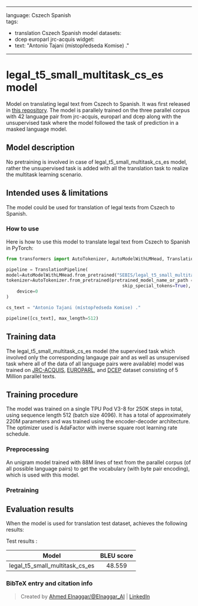 
---
language: Cszech Spanish  
tags:
- translation Cszech Spanish  model
datasets:
- dcep europarl jrc-acquis
widget:
- text: "Antonio Tajani (místopředseda Komise) ."

---

# legal_t5_small_multitask_cs_es model

Model on translating legal text from Cszech to Spanish. It was first released in
[this repository](https://github.com/agemagician/LegalTrans). The model is parallely trained on the three parallel corpus with 42 language pair
from jrc-acquis, europarl and dcep along with the unsupervised task where the model followed the task of prediction in a masked language model.


## Model description

No pretraining is involved in case of legal_t5_small_multitask_cs_es model, rather the unsupervised task is added with all the translation task
to realize the multitask learning scenario.

## Intended uses & limitations

The model could be used for translation of legal texts from Cszech to Spanish.

### How to use

Here is how to use this model to translate legal text from Cszech to Spanish in PyTorch:

```python
from transformers import AutoTokenizer, AutoModelWithLMHead, TranslationPipeline

pipeline = TranslationPipeline(
model=AutoModelWithLMHead.from_pretrained("SEBIS/legal_t5_small_multitask_cs_es"),
tokenizer=AutoTokenizer.from_pretrained(pretrained_model_name_or_path = "SEBIS/legal_t5_small_multitask_cs_es", do_lower_case=False, 
                                            skip_special_tokens=True),
    device=0
)

cs_text = "Antonio Tajani (místopředseda Komise) ."

pipeline([cs_text], max_length=512)
```

## Training data

The legal_t5_small_multitask_cs_es model (the supervised task which involved only the corresponding langauge pair and as well as unsupervised task where all of the data of all language pairs were available) model was trained on [JRC-ACQUIS](https://wt-public.emm4u.eu/Acquis/index_2.2.html), [EUROPARL](https://www.statmt.org/europarl/), and [DCEP](https://ec.europa.eu/jrc/en/language-technologies/dcep) dataset consisting of 5 Million parallel texts.

## Training procedure

The model was trained on a single TPU Pod V3-8 for 250K steps in total, using sequence length 512 (batch size 4096). It has a total of approximately 220M parameters and was trained using the encoder-decoder architecture. The optimizer used is AdaFactor with inverse square root learning rate schedule.

### Preprocessing

An unigram model trained with 88M lines of text from the parallel corpus (of all possible language pairs) to get the vocabulary (with byte pair encoding), which is used with this model.

### Pretraining


## Evaluation results

When the model is used for translation test dataset, achieves the following results:

Test results :

| Model | BLEU score |
|:-----:|:-----:|
|   legal_t5_small_multitask_cs_es | 48.559|


### BibTeX entry and citation info

> Created by [Ahmed Elnaggar/@Elnaggar_AI](https://twitter.com/Elnaggar_AI) | [LinkedIn](https://www.linkedin.com/in/prof-ahmed-elnaggar/)
